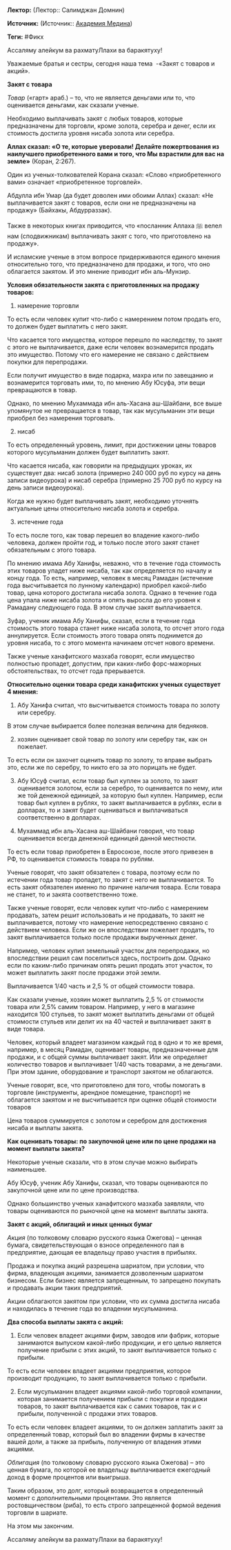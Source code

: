 **Лектор:** (Лектор:: Салимджан Домнин)

**Источник:** (Источник:: [Академия Медина](https://web.medinaschool.org/school/))

**Теги:** #Фикх

Ассаляму алейкум ва рахматуЛлахи ва баракятуху!


Уважаемые братья и сестры, сегодня наша тема  -«Закят с товаров и акций».


**Закят с товара**


*Товар* («гарт» араб.) – то, что не является деньгами или то, что оценивается деньгами, как сказали ученые.


Необходимо выплачивать закят с любых товаров, которые предназначены для торговли, кроме золота, серебра и денег, если их стоимость достигла уровня нисаба золота или серебра.


**Аллах сказал: «О те, которые уверовали! Делайте пожертвования из наилучшего приобретенного вами и того, что Мы взрастили для вас на земле»** (Коран, 2:267).


Один из ученых-толкователей Корана сказал: «Слово «приобретенного вами» означает «приобретенное торговлей».


Абдулла ибн Умар (да будет доволен ими обоими Аллах) сказал: «Не выплачивается закят с товаров, если они не предназначены на продажу» (Байхакы, Абдурраззак).


Также в некоторых книгах приводится, что «посланник Аллаха ﷺ велел нам (сподвижникам) выплачивать закят с того, что приготовлено на продажу».


И исламские ученые в этом вопросе придерживаются единого мнения относительно того, что предназначено для продажи, и того, что оно облагается закятом. И это мнение приводит ибн аль-Мунзир.


**Условия обязательности закята с приготовленных на продажу товаров:**


1) намерение торговли


То есть если человек купит что-либо с намерением потом продать его, то должен будет выплатить с него закят.


Что касается того имущества, которое перешло по наследству, то закят с этого не выплачивается, даже если человек вознамерится продать это имущество. Потому что его намерение не связано с действием покупки для перепродажи.


Если получит имущество в виде подарка, махра или по завещанию и вознамерится торговать ими, то, по мнению Абу Юсуфа, эти вещи превращаются в товар.


Однако, по мнению Мухаммада ибн аль-Хасана аш-Шайбани, все выше упомянутое не превращается в товар, так как мусульманин эти вещи приобрел без намерения торговать.


2) нисаб


То есть определенный уровень, лимит, при достижении цены товаров которого мусульманин должен будет выплатить закят.


Что касается нисаба, как говорили на предыдущих уроках, их существует два: нисаб золота (примерно 240 000 руб по курсу на день записи видеоурока) и нисаб серебра (примерно 25 700 руб по курсу на день записи видеоурока).


Когда же нужно будет выплачивать закят, необходимо уточнять актуальные цены относительно нисаба золота и серебра.


3) истечение года


То есть после того, как товар перешел во владение какого-либо человека, должен пройти год, и только после этого закят станет обязательным с этого товара.


По мнению имама Абу Ханифы, неважно, что в течение года стоимость этих товаров упадет ниже нисаба, так как определяется по началу и концу года. То есть, например, человек в месяц Рамадан (истечение года высчитывается по лунному календарю) приобрел какой-либо товар, цена которого достигала нисаба золота. Однако в течение года цена упала ниже нисаба золота и опять выросла до его уровня к Рамадану следующего года. В этом случае закят выплачивается.


Зуфар, ученик имама Абу Ханифы, сказал, если в течение года стоимость этого товара станет ниже нисаба золота, то отсчет этого года аннулируется. Если стоимость этого товара опять поднимется до уровня нисаба, то с этого момента начинаем отсчет нового времени.


Также ученые ханафитского мазхаба говорят, если имущество полностью пропадет, допустим, при каких-либо форс-мажорных обстоятельствах, то отсчет года прерывается.


**Относительно оценки товара среди ханафитских ученых существует 4 мнения:**


1) Абу Ханифа считал, что высчитывается стоимость товара по золоту или серебру.


В этом случае выбирается более полезная величина для бедняков.


2) хозяин оценивает свой товар по золоту или серебру так, как он пожелает.


То есть если он захочет оценить товар по золоту, то вправе выбрать это, если же по серебру, то никто его за это порицать не будет.


3) Абу Юсуф считал, если товар был куплен за золото, то закят оценивается золотом, если за серебро, то оценивается по нему, или же той денежной единицей, за которую был куплен. Например, если товар был куплен в рублях, то закят выплачивается в рублях, если в долларах, то и закят будет оцениваться и выплачиваться соответственно в долларах.


4) Мухаммад ибн аль-Хасана аш-Шайбани говорил, что товар оценивается всегда денежной единицей данной местности.


То есть если товар приобретен в Евросоюзе, после этого привезен в РФ, то оценивается стоимость товара по рублям.


Ученые говорят, что закят обязателен с товара, поэтому если по истечении года товар пропадет, то закят с него не выплачивается. То есть закят обязателен именно по причине наличия товара. Если товара не станет, то и закята соответственно тоже.


Также ученые говорят, если человек купит что-либо с намерением продавать, затем решит использовать и не продавать, то закят не выплачивается, потому что намерение непосредственно связано с действием человека. Если же он впоследствии пожелает продать, то закят выплачивается только после продажи вырученных денег.


Например, человек купил земельный участок для перепродажи, но впоследствии решил сам поселиться здесь, построить дом. Однако если по каким-либо причинам опять решил продать этот участок, то может выплатить закят после продажи этой земли.


Выплачивается 1/40 часть и 2,5 % от общей стоимости товара.


Как сказали ученые, хозяин может выплатить 2,5 % от стоимости товара или 2,5% самим товаром. Например, у него в магазине находится 100 стульев, то закят может выплатить деньгами от общей стоимости стульев или делит их на 40 частей и выплачивает закят в виде товара.


Человек, который владеет магазином каждый год в одно и то же время, например, в месяц Рамадан, оценивает товары, предназначенные для продажи, и с общей суммы выплачивает закят. Или же определяет количество товаров и выплачивает 1/40 часть товарами, а не деньгами. При этом здание, оборудование и транспорт закятом не облагаются.


Ученые говорят, все, что приготовлено для того, чтобы помогать в торговле (инструменты, арендное помещение, транспорт) не облагается закятом и не высчитывается при оценке общей стоимости товаров


Цена товаров суммируется с золотом и серебром для достижения нисаба и выплаты закята.


**Как оценивать товары: по закупочной цене или по цене продажи на момент выплаты закята?**


Некоторые ученые сказали, что в этом случае можно выбирать наименьшее.


Абу Юсуф, ученик Абу Ханифы, сказал, что товары оцениваются по закупочной цене или по цене производства.


Однако большинство ученых ханафитского мазхаба заявляли, что товары оцениваются по рыночной цене на момент выплаты закята.


**Закят с акций, облигаций и иных ценных бумаг**


*Акция* (по толковому словарю русского языка Ожегова) – ценная бумага, свидетельствующая о взносе определенного пая в предприятие, дающая ее владельцу право участия в прибылях.


Продажа и покупка акций разрешена шариатом, при условии, что фирма, владеющая акциями, занимается дозволенным шариатом бизнесом. Если бизнес является запрещенным, то запрещено покупать и продавать акции таких предприятий.


Акции облагаются закятом при условии, что их сумма достигла нисаба и находилась в течение года во владении мусульманина.


**Два способа выплаты закята с акций:**


1) Если человек владеет акциями фирм, заводов или фабрик, которые занимаются выпуском какой-либо продукции, и его целью является получение прибыли с этих акций, то закят выплачивается только с прибыли.


То есть если человек владеет акциями предприятия, которое производит продукцию, то закят выплачивается только с прибыли.


2) Если мусульманин владеет акциями какой-либо торговой компании, которая занимается получением прибыли с покупки и продажи товаров, то закят выплачивается как с самих товаров, так и с прибыли, полученной с продажи этих товаров.


То есть если человек владеет акциями, то он должен заплатить закят за определенный товар, который был во владении фирмы в качестве вашей доли, а также за прибыль, полученную от владения этими акциями.


*Облигация* (по толковому словарю русского языка Ожегова) – это ценная бумага, по которой ее владельцу выплачивается ежегодный доход в форме процентов или выигрыша.


Таким образом, это долг, который возвращается в определенный момент с дополнительными процентами. Это является ростовщичеством (риба), то есть строго запрещенной формой ведения торговли в шариате.


На этом мы закончим.


Ассаляму алейкум ва рахматуЛлахи ва баракятуху!

